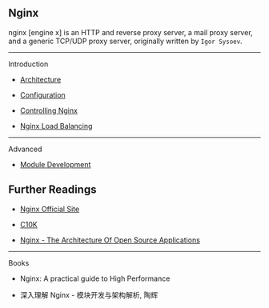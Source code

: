 Nginx
---

nginx [engine x] is an HTTP and reverse proxy server, a mail proxy server, and a generic TCP/UDP proxy server, originally written by `Igor Sysoev`.

- - -

Introduction

* [Architecture](architecture.md)

* [Configuration](configuration.md)

* [Controlling Nginx](controlling_nginx.md)

* [Nginx Load Balancing](load_balance.md)

- - -

Advanced

* [Module Development](module.md)


Further Readings
---

* [Nginx Official Site](http://nginx.org/en/)

* [C10K](http://www.kegel.com/c10k.html)

* [Nginx - The Architecture Of Open Source Applications](http://aosabook.org/en/nginx.html)

- - -

Books

* Nginx: A practical guide to High Performance

* 深入理解 Nginx - 模块开发与架构解析, 陶辉
